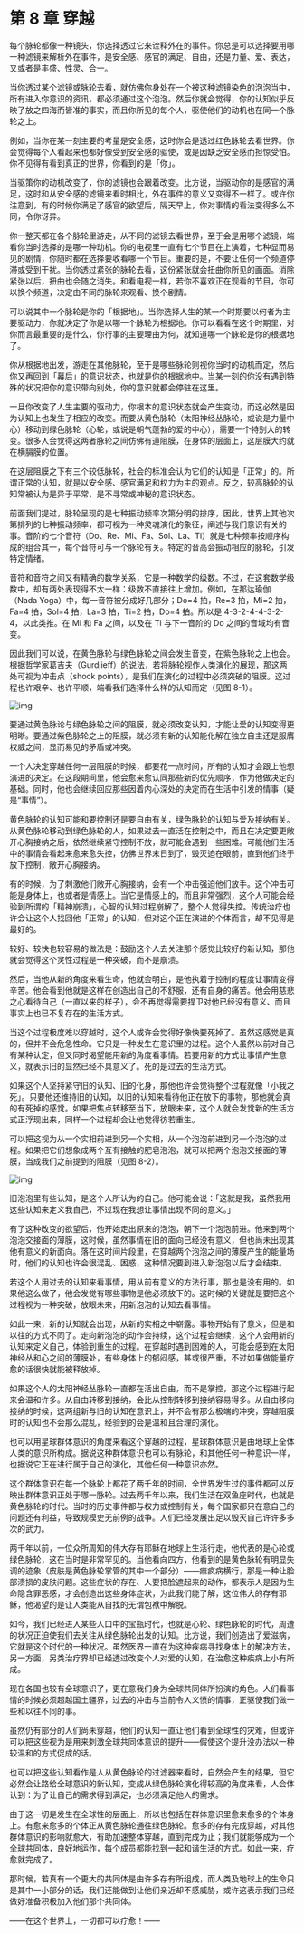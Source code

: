 # 第 8 章 穿越

每个脉轮都像一种镜头，你选择透过它来诠释外在的事件。你总是可以选择要用哪一种滤镜来解析外在事件，是安全感、感官的满足、自由，还是力量、爱、表达，又或者是丰盛、性灵、合一。

当你透过某个滤镜或脉轮去看，就仿佛你身处在一个被这种滤镜染色的泡泡当中，所有进入你意识的资讯，都必须通过这个泡泡。然后你就会觉得，你的认知似乎反映了放之四海而皆准的事实，而且你所见的每个人，驱使他们的动机也在同一个脉轮之上。

例如，当你在某一刻主要的考量是安全感，这时你会是透过红色脉轮去看世界。你会觉得每个人看起来也都好像受到安全感的驱使，或是因缺乏安全感而担惊受怕。你不见得有看到真正的世界，你看到的是「你」。

当驱策你的动机改变了，你的滤镜也会跟着改变。比方说，当驱动你的是感官的满足，这时和从安全感的滤镜来看时相比，外在事件的意义又变得不一样了。或许你注意到，有的时候你满足了感官的欲望后，隔天早上，你对事情的看法变得多么不同，令你讶异。

你一整天都在各个脉轮里游走，从不同的滤镜去看世界，至于会是用哪个滤镜，端看你当时选择的是哪一种动机。你的电视里一直有七个节目在上演着，七种显而易见的剧情，你随时都在选择要收看哪一个节目。重要的是，不要让任何一个频道停滞或受到干扰。当你透过紧张的脉轮去看，这份紧张就会扭曲你所见的画面。消除紧张以后，扭曲也会随之消失。和看电视一样，若你不喜欢正在观看的节目，你可以换个频道，决定由不同的脉轮来观看、换个剧情。

可以说其中一个脉轮是你的「根据地」。当你选择人生的某一个时期要以何者为主要驱动力，你就决定了你是以哪一个脉轮为根据地。你可以看看在这个时期里，对你而言最重要的是什么，你行事的主要理由为何，就知道哪一个脉轮是你的根据地了。

你从根据地出发，游走在其他脉轮，至于是哪些脉轮则视你当时的动机而定，然后你又再回到「幕后」的意识状态，也就是你的根据地中。当某一刻的你没有遇到特殊的状况把你的意识带向别处，你的意识就都会停驻在这里。

一旦你改变了人生主要的驱动力，你根本的意识状态就会产生变动，而这必然是因为认知上也发生了相应的改变。而要从黄色脉轮（太阳神经丛脉轮，或说是力量中心）移动到绿色脉轮（心轮，或说是朝气蓬勃的爱的中心），需要一个特别大的转变。很多人会觉得这两者脉轮之间仿佛有道阻膜，在身体的层面上，这层膜大约就在横膈膜的位置。

在这层阻膜之下有三个较低脉轮，社会的标准会认为它们的认知是「正常」的。所谓正常的认知，就是以安全感、感官满足和权力为主的观点。反之，较高脉轮的认知常被认为是异于平常，是不寻常或神秘的意识状态。

前面我们提过，脉轮呈现的是七种振动频率次第分明的排序，因此，世界上其他次第排列的七种振动频率，都可视为一种灵魂演化的象征，阐述与我们意识有关的事。音阶的七个音符（Do、Re、Mi、Fa、Sol、La、Ti）就是七种频率按顺序构成的组合其一，每个音符可与一个脉轮有关。特定的音高会振动相应的脉轮，引发特定情绪。

音符和音符之间又有精确的数学关系，它是一种数学的级数。不过，在这套数学级数中，却有两处表现得不太一样：级数不直接往上增加。例如，在那达瑜伽（Nada Yoga）中，每一音符被分成好几部分；Do=4 拍，Re=3 拍，Mi=2 拍，Fa=4 拍，Sol=4 拍，La=3 拍，Ti=2 拍，Do=4 拍。所以是 4-3-2-4-4-3-2-4，以此类推。在 Mi 和 Fa 之间，以及在 Ti 与下一音阶的 Do 之间的音域均有音变。

因此我们可以说，在黄色脉轮与绿色脉轮之间会发生音变，在紫色脉轮之上也会。根据哲学家葛吉夫（Gurdjieff）的说法，若将脉轮视作人类演化的展现，那这两处可视为冲击点（shock points），是我们在演化的过程中必须突破的阻膜。这过程也许艰辛、也许平顺，端看我们选择什么样的认知而定（见图 8-1）。

![img](8-1.png)

要通过黄色脉论与绿色脉轮之间的阻膜，就必须改变认知，才能让爱的认知变得更明晰。要通过紫色脉轮之上的阻膜，就必须有新的认知能化解在独立自主还是服膺权威之间，显而易见的矛盾或冲突。

一个人决定穿越任何一层阻膜的时候，都要花一点时间，所有的认知才会跟上他想演进的决定。在这段期间里，他会愈来愈认同那些新的优先顺序，作为他做决定的基础。同时，他也会继续回应那些因着内心深处的决定而在生活中引发的情事（疑是“事情”）。

黄色脉轮的认知可能和要控制还是要自由有关，绿色脉轮的认知与爱及接纳有关。从黄色脉轮移动到绿色脉轮的人，如果过去一直活在控制之中，而且在决定要更敞开心胸接纳之后，依然继续紧守控制不放，就可能会遇到一些困难。可能他们生活中的事情会看起来愈来愈失控，仿佛世界末日到了，毁灭迫在眼前，直到他们终于放下控制，敞开心胸接纳。

有的时候，为了刺激他们敞开心胸接纳，会有一个冲击强迫他们放手。这个冲击可能是身体上，也或者是情感上。当它是情感上的，而且非常强烈，这个人可能会经验到所谓的「精神崩溃」，心智的认知过程崩解了，整个人觉得失控。传统治疗也许会让这个人找回他「正常」的认知，但对这个正在演进的个体而言，却不见得是最好的。

较好、较快也较容易的做法是：鼓励这个人去关注那个感觉比较好的新认知，那他就会觉得这个灵性过程是一种突破，而不是崩溃。

然后，当他从新的角度来看生命，他就会明白，是他执着于控制的程度让事情变得辛苦。他会看到他就是这样在创造出自己的不舒服，还有自身的痛苦。他会用慈悲之心看待自己（一直以来的样子），会不再觉得需要捍卫对他已经没有意义、而且事实上也已不复存在的生活方式。

当这个过程极度难以穿越时，这个人或许会觉得好像快要死掉了。虽然这感觉是真的，但并不会危急性命。它只是一种发生在意识里的过程。这个人虽然以前对自己有某种认定，但又同时渴望能用新的角度看事情。若要用新的方式让事情产生意义，就表示旧的显然已经不具意义了。死的是过去的生活方式。

如果这个人坚持紧守旧的认知、旧的化身，那他也许会觉得整个过程就像「小我之死」。只要他还维持旧的认知，以旧的认知来看待他正在放下的事物，那他就会真的有死掉的感觉。如果把焦点转移至当下，放眼未来，这个人就会发觉新的生活方式正浮现出来，同样一个过程却会让他觉得彷若重生。

可以把这视为从一个实相前进到另一个实相，从一个泡泡前进到另一个泡泡的过程。如果把它们想象成两个互有接触的肥皂泡泡，就可以把两个泡泡交接面的薄膜，当成我们之前提到的阻膜（见图 8-2）。

![img](8-2.png)

旧泡泡里有些认知，是这个人所认为的自己。他可能会说：「这就是我，虽然我用这些认知来定义我自己，不过现在我想让事情出现不同的意义。」

有了这种改变的欲望后，他开始走出原来的泡泡，朝下一个泡泡前进。他来到两个泡泡交接面的薄膜，这时候，虽然事情在旧的面向已经没有意义，但也尚未出现其他有意义的新面向。落在这时间片段里，在穿越两个泡泡之间的薄膜产生的能量场时，他们的认知也许会很混乱、困惑，这种情况要到进入新泡泡以后才会结束。

若这个人用过去的认知来看事情，用从前有意义的方法行事，那也是没有用的。如果他这么做了，他会发觉有哪些事物是他必须放下的。这时候的关键就是要把这个过程视为一种突破，放眼未来，用新泡泡的认知去看事情。

如此一来，新的认知就会出现，从新的实相之中崭露。事物开始有了意义，但是和以往的方式不同了。走向新泡泡的动作会持续，这个过程会继续，这个人会用新的认知来定义自己，体验到重生的过程。在穿越时遇到困难的人，可能会感到在太阳神经丛和心之间的薄膜处，有些身体上的郁闷感，甚或很严重，不过如果做能量疗愈的话很快就能被释放掉。

如果这个人的太阳神经丛脉轮一直都在活出自由，而不是掌控，那这个过程进行起来会温和许多。从自由转移到接纳，会比从控制转移到接纳容易得多。从自由移向接纳的时候，这两组新与旧的认知在意识上，并不会有那么极端的冲突，穿越阻膜时的认知也不会那么混乱，经验到的会是温和且合理的演化。

也可以用星球群体意识的角度来看这个穿越的过程，星球群体意识是由地球上全体人类的意识所构成。据说这种群体意识也可以有脉轮，和其他任何一种意识一样，也据说它正在进行属于自己的演化，其他任何一种意识亦然。

这个群体意识在每一个脉轮上都花了两千年的时间，全世界发生过的事件都可以反映出群体意识正处于哪一脉轮。过去两千年以来，我们生活在双鱼座时代，也就是黄色脉轮的时代。当时的历史事件都与权力或控制有关，每个国家都只在意自己的问题还有利益，导致规模史无前例的战争。人们已经发展出足以毁灭自己许许多多次的武力。

两千年以前，一位众所周知的伟大存有耶稣在地球上生活行走，他代表的是心轮或绿色脉轮，这在当时是非常罕见的。当他看向四方，他看到的是黄色脉轮有明显失调的迹象（皮肤是黄色脉轮掌管的其中一个部分）——痲疯病横行，那是一种让脸部溃损的皮肤问题。这些症状的存在、人要把脸遮起来的动作，都表示人是因为生命隐含罪恶感，才会创造出这些身体症状，为此我们能了解，这位伟大的存有耶稣，他渴望的是让人类能从自找的无谓包袱中解脱。

如今，我们已经进入某些人口中的宝瓶时代，也就是心轮、绿色脉轮的时代，周遭的状况正迫使我们去关注从绿色脉轮出发的认知。比方说，我们创造出了爱滋病，它就是这个时代的一种状况。虽然医界一直在为这种疾病寻找身体上的解决方法，另一方面，另类治疗界却已经透过改变个人对爱的认知，在治愈这种疾病上小有所成。

现在各国也较有全球意识了，更在意我们身为全球共同体所扮演的角色。人们看事情的时候必须超越国土疆界，过去的冲击与当前令人义愤的情事，正驱使我们做一些和以往不同的事。

虽然仍有部分的人们尚未穿越，他们的认知一直让他们看到全球性的灾难，但或许可以把这些视为是用来刺激全球共同体意识的提升——假使这个提升没办法以一种较温和的方式促成的话。

也可以把这些认知看作是人从黄色脉轮的过滤器来看时，自然会产生的结果，但它必然会让路给全球意识的新认知，变成从绿色脉轮演化得较高的角度来看，人会体认到：为了让自己的需求得到满足，也必须满足他人的需求。

由于这一切是发生在全球性的层面上，所以也包括在群体意识里愈来愈多的个体身上。有愈来愈多的个体正从黄色脉轮通往绿色脉轮。愈多的存有完成穿越，对其他群体意识的影响就愈大，有助加速整体穿越，直到完成为止；我们就能够成为一个全球共同体，良好地运作，每个成员都能找到一起和谐生活的方式。如此一来，疗愈就完成了。

那时候，若真有一个更大的共同体是由许多存有所组成，而人类及地球上的生命只是其中一小部分的话，我们还能做到让他们亲近却不感威胁，或许这表示我们已经做好准备积极加入他们那个共同体。

——在这个世界上，一切都可以疗愈！——
